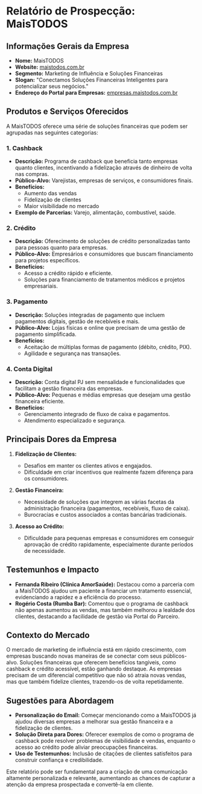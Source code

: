 # Relatório de Prospecção: MaisTODOS

## Informações Gerais da Empresa
- **Nome:** MaisTODOS
- **Website:** [maistodos.com.br](http://www.maistodos.com.br)
- **Segmento:** Marketing de Influência e Soluções Financeiras
- **Slogan:** "Conectamos Soluções Financeiras Inteligentes para potencializar seus negócios."
- **Endereço do Portal para Empresas:** [empresas.maistodos.com.br](https://empresas.maistodos.com.br/)

## Produtos e Serviços Oferecidos
A MaisTODOS oferece uma série de soluções financeiras que podem ser agrupadas nas seguintes categorias:

### 1. **Cashback**
   - **Descrição:** Programa de cashback que beneficia tanto empresas quanto clientes, incentivando a fidelização através de dinheiro de volta nas compras.
   - **Público-Alvo:** Varejistas, empresas de serviços, e consumidores finais.
   - **Benefícios:**
     - Aumento das vendas
     - Fidelização de clientes
     - Maior visibilidade no mercado
   - **Exemplo de Parcerias:** Varejo, alimentação, combustível, saúde.

### 2. **Crédito**
   - **Descrição:** Oferecimento de soluções de crédito personalizadas tanto para pessoas quanto para empresas.
   - **Público-Alvo:** Empresários e consumidores que buscam financiamento para projetos específicos.
   - **Benefícios:**
     - Acesso a crédito rápido e eficiente.
     - Soluções para financiamento de tratamentos médicos e projetos empresariais.
     
### 3. **Pagamento**
   - **Descrição:** Soluções integradas de pagamento que incluem pagamentos digitais, gestão de recebíveis e mais.
   - **Público-Alvo:** Lojas físicas e online que precisam de uma gestão de pagamento simplificada.
   - **Benefícios:**
     - Aceitação de múltiplas formas de pagamento (débito, crédito, PIX).
     - Agilidade e segurança nas transações.

### 4. **Conta Digital**
   - **Descrição:** Conta digital PJ sem mensalidade e funcionalidades que facilitam a gestão financeira das empresas.
   - **Público-Alvo:** Pequenas e médias empresas que desejam uma gestão financeira eficiente.
   - **Benefícios:**
     - Gerenciamento integrado de fluxo de caixa e pagamentos.
     - Atendimento especializado e segurança.

## Principais Dores da Empresa
1. **Fidelização de Clientes:**
   - Desafios em manter os clientes ativos e engajados.
   - Dificuldade em criar incentivos que realmente fazem diferença para os consumidores.

2. **Gestão Financeira:**
   - Necessidade de soluções que integrem as várias facetas da administração financeira (pagamentos, recebíveis, fluxo de caixa).
   - Burocracias e custos associados a contas bancárias tradicionais.

3. **Acesso ao Crédito:**
   - Dificuldade para pequenas empresas e consumidores em conseguir aprovação de crédito rapidamente, especialmente durante períodos de necessidade.

## Testemunhos e Impacto
- **Fernanda Ribeiro (Clínica AmorSaúde):** Destacou como a parceria com a MaisTODOS ajudou um paciente a financiar um tratamento essencial, evidenciando a rapidez e a eficiência do processo.
- **Rogério Costa (Rumba Bar):** Comentou que o programa de cashback não apenas aumentou as vendas, mas também melhorou a lealdade dos clientes, destacando a facilidade de gestão via Portal do Parceiro.

## Contexto do Mercado
O mercado de marketing de influência está em rápido crescimento, com empresas buscando novas maneiras de se conectar com seus públicos-alvo. Soluções financeiras que oferecem benefícios tangíveis, como cashback e crédito acessível, estão ganhando destaque. As empresas precisam de um diferencial competitivo que não só atraia novas vendas, mas que também fidelize clientes, trazendo-os de volta repetidamente.

## Sugestões para Abordagem
- **Personalização do Email:** Começar mencionando como a MaisTODOS já ajudou diversas empresas a melhorar sua gestão financeira e a fidelização de clientes.
- **Solução Direta para Dores:** Oferecer exemplos de como o programa de cashback pode resolver problemas de visibilidade e vendas, enquanto o acesso ao crédito pode aliviar preocupações financeiras.
- **Uso de Testemunhos:** Inclusão de citações de clientes satisfeitos para construir confiança e credibilidade.

Este relatório pode ser fundamental para a criação de uma comunicação altamente personalizada e relevante, aumentando as chances de capturar a atenção da empresa prospectada e convertê-la em cliente.